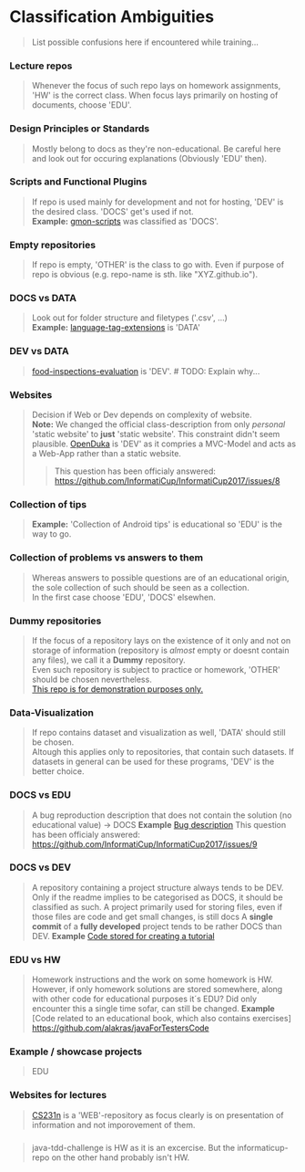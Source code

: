 # Classification Ambiguities

> List possible confusions here if encountered while training...

### Lecture repos
> Whenever the focus of such repo lays on homework assignments, 'HW' is the correct class. When focus lays primarily on hosting of documents, choose 'EDU'.

### Design Principles or Standards
> Mostly belong to docs as they're non-educational. Be careful here and look out for occuring explanations (Obviously 'EDU' then).

### Scripts and Functional Plugins
> If repo is used mainly for development and not for hosting, 'DEV' is the desired class. 'DOCS' get's used if not.  
> **Example:** [gmon-scripts](https://github.com/gwoo/gmon-scripts) was classified as 'DOCS'.

### Empty repositories
> If repo is empty, 'OTHER' is the class to go with. Even if purpose of repo is obvious (e.g. repo-name is sth. like "XYZ.github.io").

### DOCS vs DATA
> Look out for folder structure and filetypes ('.csv', ...)  
> **Example:** [language-tag-extensions](https://github.com/ppKrauss/language-tag-extensions) is 'DATA'  

### DEV vs DATA
> [food-inspections-evaluation](https://github.com/Chicago/food-inspections-evaluation) is 'DEV'. # TODO: Explain why...

### Websites
> Decision if Web or Dev depends on complexity of website.   
> **Note:** We changed the official class-description from only _personal_ 'static website' to **just** 'static website'. This constraint didn't seem plausible.
> [OpenDuka](https://github.com/OpenInstitute/OpenDuka) is 'DEV' as it compries a MVC-Model and acts as a Web-App rather than a static website.
> > This question has been officialy answered: https://github.com/InformatiCup/InformatiCup2017/issues/8
### Collection of tips
> **Example:** 'Collection of Android tips' is educational so 'EDU' is the way to go.

### Collection of problems vs answers to them
> Whereas answers to possible questions are of an educational origin, the sole collection of such should be seen as a collection.    
> In the first case choose 'EDU', 'DOCS' elsewhen.  

### Dummy repositories
> If the focus of a repository lays on the existence of it only and not on storage of information (repository is _almost_ empty or doesnt contain any files), we call it a **Dummy** repository.  
> Even such repository is subject to practice or homework, 'OTHER' should be chosen nevertheless.  
> [This repo is for demonstration purposes only.](https://github.com/octocat/Spoon-Knife)

### Data-Visualization
> If repo contains dataset and visualization as well, 'DATA' should still be chosen.    
> Altough this applies only to repositories, that contain such datasets. If datasets in general can be used for these programs, 'DEV' is the better choice.  

### DOCS vs EDU
> A bug reproduction description that does not contain the solution (no educational value) -> DOCS
> **Example** [Bug description](https://api.github.com/repos/GrahamDennis/spark-kryo-serialisation)
> This question has been officialy answered: https://github.com/InformatiCup/InformatiCup2017/issues/9

### DOCS vs DEV
> A repository containing a project structure always tends to be DEV. Only if the readme implies to be categorised as DOCS, it should be classified as such.
> A project primarily used for storing files, even if those files are code and get small changes, is still docs
> A **single commit** of a **fully developed** project tends to be rather DOCS than DEV.
> **Example** [Code stored for creating a tutorial](https://github.com/yahwin/backbone-tutorials)

### EDU vs HW
> Homework instructions and the work on some homework is HW. However, if only homework solutions are stored somewhere,
> along with other code for educational purposes it´s EDU? Did only encounter this a single time sofar, can still be changed.
> **Example** [Code related to an educational book, which also contains exercises] https://github.com/alakras/javaForTestersCode

### Example / showcase projects
> EDU

### Websites for lectures
> [CS231n](https://github.com/cs231n/cs231n.github.io) is a 'WEB'-repository as focus clearly is on presentation of information and not imporovement of them.

### 
> java-tdd-challenge is HW as it is an excercise. But the informaticup-repo on the other hand probably isn't HW.

